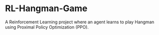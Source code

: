 # RL-Hangman-Game
A Reinforcement Learning project where an agent learns to play Hangman using Proximal Policy Optimization (PPO).
